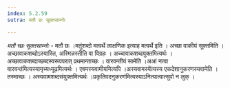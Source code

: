 ```yaml
---
index: 5.2.59
sutra: मतौ छः सूक्तसाम्नोः

---
```

_मतौ च्छः सूक्तसाम्नोः_ - मतौ छः ।मतु॑शब्दो मत्वर्थे लाक्षणिक इत्याह मत्वर्थे इति । अच्छा वाकीयं सूक्तमिति । अच्छावाकशब्दोऽस्यास्ति, अस्मिन्नस्तीति वा विग्रहः । अच्चावाकशब्दयुक्तमित्यर्थः । अच्छावाकशब्दाच्छब्दस्वरूपपरात् प्रथमान्ताच्छः । वारवन्तीयं सामेति ।अआं नत्वा वारवन्त॑मित्यस्यामृच्यध्यूढमित्यर्थः । एवमस्यवामीयमित्यपि ।अस्यवामस्ये॑त्यस्य एकदेशानुकरणस्यवामेति । तस्माच्छः । अस्यवामशब्दसंयुक्तमित्यर्थः ।प्रकृतिवदनुकरण॑मित्यस्याऽनित्यात्वात्सुपो न लुक् ।